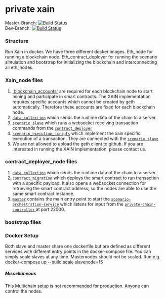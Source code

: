 
# private xain


Master-Branch: [![Build Status](https://travis-ci.org/BPChain/private-xain.svg?branch=master)](https://travis-ci.org/BPChain/private-xain) <br />
Dev-Branch: [![Build Status](https://travis-ci.org/BPChain/private-xain.svg?branch=dev)](https://travis-ci.org/BPChain/private-xain)  <br />

### Structure
Run Xain in docker. We have three different docker images. Eth_node for running a blockchain node. Eth_contract_deployer for running the scenario simulation and bootstrap for initializing the blockchain and interconnecting all eth_nodes.

### Xain_node files
1. ['blockchain_accounts'](https://github.com/BPChain/private-xain/tree/master/keys) are required for each blockchain node to start mining and participate in smart contracts. The XAIN implementation requires specific accounts which cannot be created by geth automatically. Therefore these accounts are fixed for each blockchain node.
2. [`data_collection`](https://github.com/BPChain/private-xain/blob/dev/files/data_collection.py) which sends the runtime data of the chain to a server. 
3. [`scenario_slave`](https://github.com/BPChain/private-xain/blob/master/files/METAScenario/scripts/python_sources/implementation/slave.py)
which runs a websocket receiving transaction commands from the [`contract_deployer`](https://github.com/BPChain/private-xain/blob/master/files/METAScenario/scripts/python_sources/master_node/run_scenario_service.py)
4. [`scenario_execution_scripts`](https://github.com/BPChain/private-xain/tree/master/files/METAScenario/scripts) which implement the xain specific execution of a transaction. They are connected with the [`scenario_slave`](https://github.com/BPChain/private-xain/blob/master/files/METAScenario/scripts/python_sources/implementation/slave.py)
5. We are not allowed to upload the geth client to github. If you are interested in running the XAIN implementation, please contact us.


### contract_deployer_node files
1. [`data_collection`](https://github.com/BPChain/private-xain/blob/dev/files/data_collection.py) which sends the runtime data of the chain to a server.
2.  [`contract_migration`](https://github.com/BPChain/private-xain/blob/master/files/METAScenario/startMigration.js) which deploys the smart contract to run transaction with a specific payload. It also opens a websocket connection for retrieving the smart contract address, so the nodes are able to use the same smart contract instance.
3. [`master`](./python_sources/master) contains the main entry point to start the 
[`scenario-orchestration-service`](https://github.com/BPChain/scenario-orchestration-service) which 
listens for input from the [`private-chain-controller` ](https://github.com/BPChain/private-chain-controller)
at port 22000. 

### bootstrap files

### Docker Setup
Both slave and master share one dockerfile but are defined as different services with different 
entry points in the docker-compose file. You can simply scale slaves at any time. Masternodes 
should not be scaled. 
Run e.g. docker-compose up --build scale slavenode=15



##### Miscellaneous
This Multichain setup is not recommended for production. Anyone can control the nodes.


